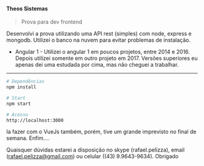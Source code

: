 #### Theos Sistemas

> Prova para dev frontend

Desenvolvi a prova utilizando uma API rest (simples) com node, express e mongodb. Utilizei o banco na nuvem para evitar problemas de instalação.

+ Angular 1 - Utilizei o angular 1 em poucos projetos, entre 2014 e 2016. Depois utilizei somente em outro projeto em 2017. Versões superiores eu apenas dei uma estudada por cima, mas não cheguei a trabalhar.

---



``` bash
# Dependências
npm install

# Start
npm start

# Acesso
http://localhost:3000

```

Ia fazer com o VueJs também, porém, tive um grande imprevisto no final de semana. Enfim....

Quaisquer dúvidas estarei a disposição no skype (rafael.pelizza), email (rafael.pelizza@gmail.com) ou celular ((43) 9.9643-9634).
Obrigado
